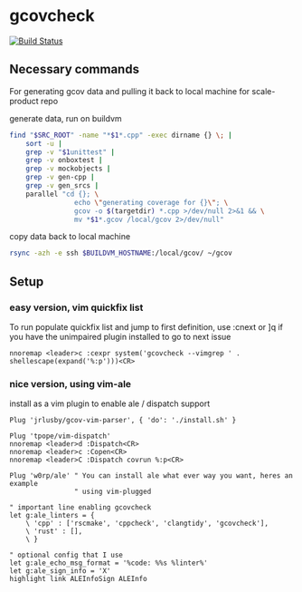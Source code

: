 # gcovcheck

[![Build Status](https://travis-ci.org/jrlusby/gcov-vim-parser.svg?branch=master)](https://travis-ci.org/jrlusby/gcov-vim-parser)

## Necessary commands

For generating gcov data and pulling it back to local machine for
scale-product repo

generate data, run on buildvm

```bash
find "$SRC_ROOT" -name "*$1*.cpp" -exec dirname {} \; |
    sort -u |
    grep -v "$1unittest" |
    grep -v onboxtest |
    grep -v mockobjects |
    grep -v gen-cpp |
    grep -v gen_srcs |
    parallel "cd {}; \
                echo \"generating coverage for {}\"; \
                gcov -o $(targetdir) *.cpp >/dev/null 2>&1 && \
                mv *$1*.gcov /local/gcov 2>/dev/null"
```

copy data back to local machine

```bash
rsync -azh -e ssh $BUILDVM_HOSTNAME:/local/gcov/ ~/gcov
```

## Setup

### easy version, vim quickfix list

To run populate quickfix list and jump to first definition, use :cnext or ]q if
you have the unimpaired plugin installed to go to next issue

```vimscript
nnoremap <leader>c :cexpr system('gcovcheck --vimgrep ' . shellescape(expand('%:p')))<CR>
```

### nice version, using vim-ale

install as a vim plugin to enable ale / dispatch support

```vimscript
Plug 'jrlusby/gcov-vim-parser', { 'do': './install.sh' }

Plug 'tpope/vim-dispatch'
nnoremap <leader>d :Dispatch<CR>
nnoremap <leader>c :Copen<CR>
nnoremap <leader>C :Dispatch covrun %:p<CR>
```

```vimscript
Plug 'w0rp/ale' " You can install ale what ever way you want, heres an example
                " using vim-plugged

" important line enabling gcovcheck
let g:ale_linters = {
    \ 'cpp' : ['rscmake', 'cppcheck', 'clangtidy', 'gcovcheck'],
    \ 'rust' : [],
    \ }

" optional config that I use
let g:ale_echo_msg_format = '%code: %%s %linter%'
let g:ale_sign_info = 'X'
highlight link ALEInfoSign ALEInfo
```
